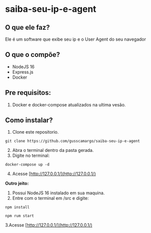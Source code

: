 # saiba-seu-ip-e-agent

## O que ele faz?
Ele é um software que exibe seu ip e o User Agent do seu navegador

## O que o compõe?
- NodeJS 16
- Express.js
- Docker

## Pre requisitos:
1. Docker e docker-compose atualizados na ultima vesão.

## Como instalar?
1. Clone este repositorio.
```
git clone https://github.com/gusscamargo/saiba-seu-ip-e-agent
```
2. Abra o terminal dentro da pasta gerada.
3. Digite no terminal:
```
docker-compose up -d
```
4. Acesse [http://127.0.0.1/](http://127.0.0.1/)

**Outro jeito:**
1. Possui NodeJS 16 instalado em sua maquina.
2. Entre com o terminal em /src e digite:
```
npm install
```
```
npm rum start
```
3.Acesse [http://127.0.0.1/](http://127.0.0.1/)
